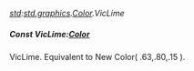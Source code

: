 _[std](../../modules/std/std-module.md):[std.graphics](../../modules/std/std-graphics.md).[Color](../../modules/std/std-graphics-color.md).VicLime_
##### Const VicLime:[Color](../../modules/std/std-graphics-color.md)
VicLime. Equivalent to New Color( .63,.80,.15 ).
